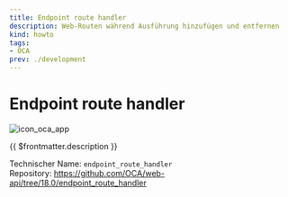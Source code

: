 ```yaml
---
title: Endpoint route handler
description: Web-Routen während Ausführung hinzufügen und entfernen
kind: howto
tags:
- OCA
prev: ./development
---
```

# Endpoint route handler
![icon_oca_app](../attachments/icon_oca_app.png)

{{ $frontmatter.description }}

Technischer Name: `endpoint_route_handler`\
Repository: <https://github.com/OCA/web-api/tree/18.0/endpoint_route_handler>

